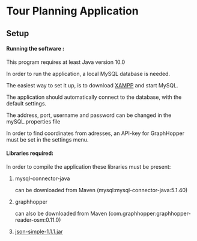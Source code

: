 # Tour Planning Application



## Setup

#### Running the software :

This program requires at least Java version 10.0

In order to run the application, a local MySQL database is needed.

The easiest way to set it up, is to download [XAMPP](https://www.apachefriends.org/index.html) and start MySQL.

The application should automatically connect to the database, with the default settings.

The address, port, username and password can be changed in the mySQL.properties file

In order to find coordinates from adresses, an API-key for GraphHopper must be set in the settings menu.

#### Libraries required:

In order to compile the application these libraries must be present:

1. mysql-connector-java 

   can be downloaded from Maven (mysql:mysql-connector-java:5.1.40)

2. graphhopper

   can also be downloaded from Maven (com.graphhopper:graphhopper-reader-osm:0.11.0)

3. [json-simple-1.1.1.jar](https://cdn.discordapp.com/attachments/493773814711189514/520185506865348618/json-simple-1.1.1.jar)
